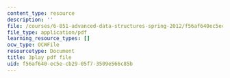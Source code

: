 ```yaml
---
content_type: resource
description: ''
file: /courses/6-851-advanced-data-structures-spring-2012/f56af640ec5ecb2905f73509e566c85b_DZ7jt1F8KKw.pdf
file_type: application/pdf
learning_resource_types: []
ocw_type: OCWFile
resourcetype: Document
title: 3play pdf file
uid: f56af640-ec5e-cb29-05f7-3509e566c85b
---
```

